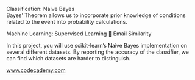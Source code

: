 Classification: Naive Bayes </br>
Bayes’ Theorem allows us to incorporate prior knowledge of conditions related to the event into probability calculations.

Machine Learning: Supervised Learning 🤖
Email Similarity

In this project, you will use scikit-learn’s Naive Bayes implementation on several different datasets. By reporting the accuracy of the classifier, we can find which datasets are harder to distinguish.


www.codecademy.com
